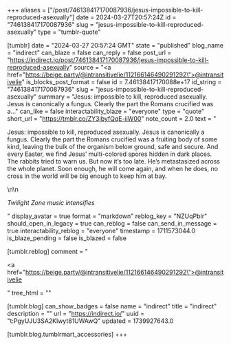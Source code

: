 +++
aliases = ["/post/746138417170087936/jesus-impossible-to-kill-reproduced-asexually"]
date = 2024-03-27T20:57:24Z
id = "746138417170087936"
slug = "jesus-impossible-to-kill-reproduced-asexually"
type = "tumblr-quote"

[tumblr]
date = "2024-03-27 20:57:24 GMT"
state = "published"
blog_name = "indirect"
can_blaze = false
can_reply = false
post_url = "https://indirect.io/post/746138417170087936/jesus-impossible-to-kill-reproduced-asexually"
source = "<a href=\"https://beige.party/@intransitivelie/112166146490291292\">@intransitivelie</a>"
is_blocks_post_format = false
id = 7.46138417170088e+17
id_string = "746138417170087936"
slug = "jesus-impossible-to-kill-reproduced-asexually"
summary = "Jesus: impossible to kill, reproduced asexually. Jesus is canonically a fungus. Clearly the part the Romans crucified was a..."
can_like = false
interactability_blaze = "everyone"
type = "quote"
short_url = "https://tmblr.co/ZY3jbyfQqE-iiW00"
note_count = 2.0
text = "<p>Jesus: impossible to kill, reproduced asexually. Jesus is canonically a fungus. Clearly the part the Romans crucified was a fruiting body of some kind, leaving the bulk of the organism below ground, safe and secure. And every Easter, we find Jesus&rsquo; multi-colored spores hidden in dark places. The rabbits tried to warn us. But now it&rsquo;s too late. He&rsquo;s metastasized across the whole planet. Soon enough, he will come again, and when he does, no cross in the world will be big enough to keep him at bay.</p>\n\n<p>*Twilight Zone music intensifies*</p>"
display_avatar = true
format = "markdown"
reblog_key = "NZUqPbIr"
should_open_in_legacy = true
can_reblog = false
can_send_in_message = true
interactability_reblog = "everyone"
timestamp = 1711573044.0
is_blaze_pending = false
is_blazed = false

[tumblr.reblog]
comment = "<p><a href=\"https://beige.party/@intransitivelie/112166146490291292\">@intransitivelie</a></p>"
tree_html = ""

[tumblr.blog]
can_show_badges = false
name = "indirect"
title = "indirect"
description = ""
url = "https://indirect.io/"
uuid = "t:PgyUJU3SA2Klwyt81UWAwQ"
updated = 1739927643.0

[tumblr.blog.tumblrmart_accessories]
+++
